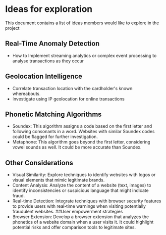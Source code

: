 # Ideas for exploration

This document contains a list of ideas members would like to explore in the project
## Real-Time Anomaly Detection
* How to Implement streaming analytics or complex event processing to analyse transactions as they occur
## Geolocation Intelligence
* Correlate transaction location with the cardholder's known whereabouts.
* Investigate using IP geolocation for online transactions
## Phonetic Matching Algorithms
* Soundex: This algorithm assigns a code based on the first letter and following consonants in a word. Websites with similar Soundex codes could be flagged for further investigation.
* Metaphone: This algorithm goes beyond the first letter, considering vowel sounds as well. It could be more accurate than Soundex.
## Other Considerations
* Visual Similarity: Explore techniques to identify websites with logos or visual elements that mimic legitimate brands.
* Content Analysis: Analyze the content of a website (text, images) to identify inconsistencies or suspicious language that might indicate fraud.
* Real-time Detection: Integrate techniques with browser security features to provide users with real-time warnings when visiting potentially fraudulent websites.
##User empowerment strategies
* Browser Extension: Develop a browser extension that analyzes the phonetics of a website domain when a user visits it. It could highlight potential risks and offer comparison tools to legitimate sites.
  
